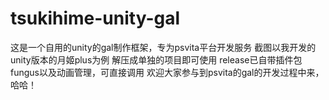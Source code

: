 # tsukihime-unity-gal
这是一个自用的unity的gal制作框架，专为psvita平台开发服务
截图以我开发的unity版本的月姬plus为例
解压成单独的项目即可使用
release已自带插件包fungus以及动画管理，可直接调用
欢迎大家参与到psvita的gal的开发过程中来，哈哈！

